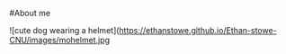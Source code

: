 #About me  

![cute dog wearing a helmet](https://ethanstowe.github.io/Ethan-stowe-CNU/images/mohelmet.jpg

